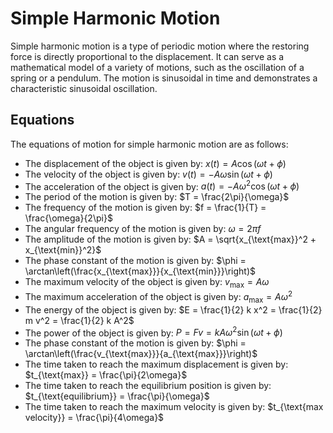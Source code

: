 # Simple Harmonic Motion
Simple harmonic motion is a type of periodic motion where the restoring force is directly proportional to the displacement. It can serve as a mathematical model of a variety of motions, such as the oscillation of a spring or a pendulum. The motion is sinusoidal in time and demonstrates a characteristic sinusoidal oscillation.

## Equations
The equations of motion for simple harmonic motion are as follows:
* The displacement of the object is given by:
  $x(t) = A \cos(\omega t + \phi)$
* The velocity of the object is given by:
  $v(t) = -A \omega \sin(\omega t + \phi)$
* The acceleration of the object is given by:
  $a(t) = -A \omega^2 \cos(\omega t + \phi)$
* The period of the motion is given by:
  $T = \frac{2\pi}{\omega}$
* The frequency of the motion is given by:
  $f = \frac{1}{T} = \frac{\omega}{2\pi}$
* The angular frequency of the motion is given by:
  $\omega = 2\pi f$
* The amplitude of the motion is given by:
  $A = \sqrt{x_{\text{max}}^2 + x_{\text{min}}^2}$
* The phase constant of the motion is given by:
  $\phi = \arctan\left(\frac{x_{\text{max}}}{x_{\text{min}}}\right)$
* The maximum velocity of the object is given by:
  $v_{\text{max}} = A \omega$
* The maximum acceleration of the object is given by:
  $a_{\text{max}} = A \omega^2$
* The energy of the object is given by:
  $E = \frac{1}{2} k x^2 = \frac{1}{2} m v^2 = \frac{1}{2} k A^2$
* The power of the object is given by:
  $P = F v = k A \omega^2 \sin(\omega t + \phi)$
* The phase constant of the motion is given by:
  $\phi = \arctan\left(\frac{v_{\text{max}}}{a_{\text{max}}}\right)$
* The time taken to reach the maximum displacement is given by:
  $t_{\text{max}} = \frac{\pi}{2\omega}$
* The time taken to reach the equilibrium position is given by:
  $t_{\text{equilibrium}} = \frac{\pi}{\omega}$
* The time taken to reach the maximum velocity is given by:
  $t_{\text{max velocity}} = \frac{\pi}{4\omega}$
